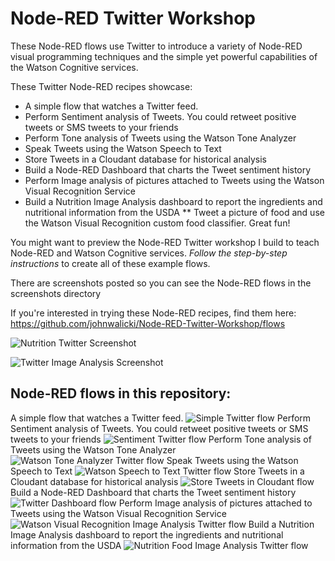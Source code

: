 # Node-RED Twitter Workshop
These Node-RED flows use Twitter to introduce a variety of Node-RED visual programming techniques and the 
simple yet powerful capabilities of the Watson Cognitive services.


These Twitter Node-RED recipes showcase:
* A simple flow that watches a Twitter feed.
* Perform Sentiment analysis of Tweets. You could retweet positive tweets or SMS tweets to your friends
* Perform Tone analysis of Tweets using the Watson Tone Analyzer
* Speak Tweets using the Watson Speech to Text
* Store Tweets in a Cloudant database for historical analysis
* Build a Node-RED Dashboard that charts the Tweet sentiment history
* Perform Image analysis of pictures attached to Tweets using the Watson Visual Recognition Service
* Build a Nutrition Image Analysis dashboard to report the ingredients and nutritional information from the USDA
** Tweet a picture of food and use the Watson Visual Recognition custom food classifier. Great fun!

You might want to preview the Node-RED Twitter workshop I build to teach Node-RED and Watson Cognitive services.
*Follow the step-by-step instructions* to create all of these example flows.

There are screenshots posted so you can see the Node-RED flows in the screenshots directory

If you're interested in trying these Node-RED recipes, find them here:
https://github.com/johnwalicki/Node-RED-Twitter-Workshop/flows

![Nutrition Twitter Screenshot](/Node-RED-Twitter-Workshop/screenshots/Node-RED-Twitter-TweetNutritionAnalyzer-Dashboard.png?raw=true "Nutrition Twitter Image Analyzer")

![Twitter Image Analysis Screenshot](/Node-RED-Twitter-Workshop/screenshots/Node-RED-Twitter-TweetImageAnalyzer-Dashboard.png?raw=true "Twitter Image Analyzer")

## Node-RED flows in this repository:
A simple flow that watches a Twitter feed.
![Simple Twitter flow](/Node-RED-Twitter-Workshop/screenshots/Node-RED-Twitter-TweetSimple.png?raw=true "Simple Twitter flow")
Perform Sentiment analysis of Tweets. You could retweet positive tweets or SMS tweets to your friends
![Sentiment Twitter flow](/Node-RED-Twitter-Workshop/screenshots/Node-RED-Twitter-TweetSentiment.png?raw=true "Sentiment Twitter flow")
Perform Tone analysis of Tweets using the Watson Tone Analyzer
![Watson Tone Analyzer Twitter flow](/Node-RED-Twitter-Workshop/screenshots/Node-RED-Twitter-TweetTone.png?raw=true "Watson Tone Analysis Twitter flow")
Speak Tweets using the Watson Speech to Text
![Watson Speech to Text Twitter flow](/Node-RED-Twitter-Workshop/screenshots/Node-RED-Twitter-TweetSpeak.png?raw=true "Watson Speech to Text Twitter flow")
Store Tweets in a Cloudant database for historical analysis
![Store Tweets in Cloudant flow](/Node-RED-Twitter-Workshop/screenshots/Node-RED-Twitter-StoreTweet.png?raw=true "Store Tweets Simple Twitter flow")
Build a Node-RED Dashboard that charts the Tweet sentiment history
![Twitter Dashboard flow](/Node-RED-Twitter-Workshop/screenshots/Node-RED-Twitter-TweetDashboard.png?raw=true "Twitter Sentiment History Dashboard flow")
Perform Image analysis of pictures attached to Tweets using the Watson Visual Recognition Service
![Watson Visual Recognition Image Analysis Twitter flow](/Node-RED-Twitter-Workshop/screenshots/Node-RED-Twitter-TweetImageAnalyzer.png?raw=true "Watson Visual Recognition Image Analysis Twitter flow")
Build a Nutrition Image Analysis dashboard to report the ingredients and nutritional information from the USDA
![Nutrition Food Image Analysis Twitter flow](/Node-RED-Twitter-Workshop/screenshots/Node-RED-Twitter-TweetNutritionAnalyzer.png?raw=true "Nutrition Food Image Analysis Twitter flow")

